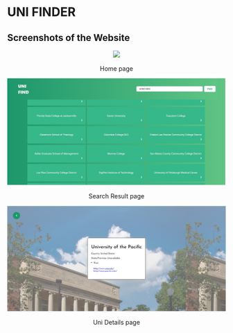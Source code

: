 # UNI FINDER


## Screenshots of the Website

<p align="center">
  <img src="https://github.com/slowdivesun/uni-find/blob/master/public/home.jpg">
  <p align="center">Home page</p>
</p>


<p align="center">
  <img src="https://github.com/slowdivesun/uni-find/blob/master/public/results.jpg">
  <p align="center">Search Result page</p>
</p>

<p align="center">
  <img src="https://github.com/slowdivesun/uni-find/blob/master/public/uni_page.jpg">
  <p align="center">Uni Details page</p>
</p>

